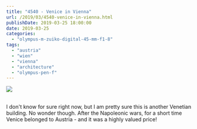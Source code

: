 ```yaml
---
title: "4540 - Venice in Vienna"
url: /2019/03/4540-venice-in-vienna.html
publishDate: 2019-03-25 18:00:00
date: 2019-03-25
categories: 
  - "olympus-m-zuiko-digital-45-mm-f1-8"
tags: 
  - "austria"
  - "wien"
  - "vienna"
  - "architecture"
  - "olympus-pen-f"
---
```

<div class="container">
<div class="center"><a target="_blank" href="https://d25zfm9zpd7gm5.cloudfront.net/1200x1200/2017/20171231_142646_lr.jpg"><img class="webfeedsFeaturedVisual" src="https://d25zfm9zpd7gm5.cloudfront.net/0600x0600/2017/20171231_142646_lr.jpg" /></a></div>
</div>
<br />

I don't know for sure right now, but I am pretty sure this is
another Venetian building. No wonder though. After the Napoleonic
wars, for a short time Venice belonged to Austria - and it was a
highly valued price!